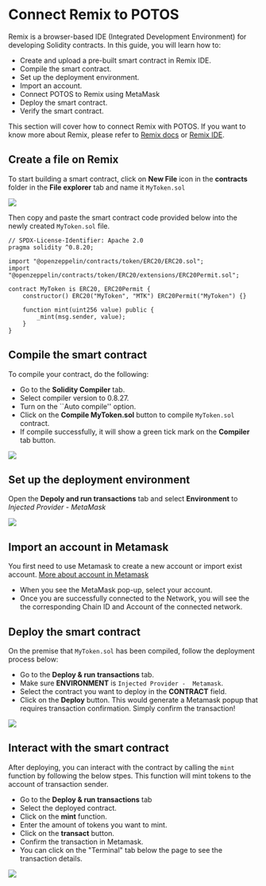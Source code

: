 # Connect Remix to POTOS

Remix is a browser-based IDE (Integrated Development Environment) for developing Solidity contracts. In this guide, you will learn how to:

* Create and upload a pre-built smart contract in Remix IDE.
* Compile the smart contract.
* Set up the deployment environment.
* Import an account.
* Connect POTOS to Remix using MetaMask
* Deploy the smart contract.
* Verify the smart contract.

This section will cover how to connect Remix with POTOS. If you want to know more about Remix, please refer to [Remix docs](https://remix-ide.readthedocs.io/en/latest/) or [Remix IDE](https://remix.ethereum.org/).

## Create a file on Remix

To start building a smart contract, click on **New File** icon in the **contracts** folder in the **File explorer** tab and name it `MyToken.sol`

![](../_static/developer/remix-create-new-file.png)

Then copy and paste the smart contract code provided below into the newly created `MyToken.sol` file.

```solidity
// SPDX-License-Identifier: Apache 2.0
pragma solidity ^0.8.20;

import "@openzeppelin/contracts/token/ERC20/ERC20.sol";
import "@openzeppelin/contracts/token/ERC20/extensions/ERC20Permit.sol";

contract MyToken is ERC20, ERC20Permit {
    constructor() ERC20("MyToken", "MTK") ERC20Permit("MyToken") {}

    function mint(uint256 value) public {
        _mint(msg.sender, value);
    }
}
```

## Compile the smart contract

To compile your contract, do the following:

* Go to the **Solidity Compiler** tab.
* Select compiler version to 0.8.27.
* Turn on the ``Auto compile'' option.
* Click on the **Compile MyToken.sol** button to compile `MyToken.sol` contract.
* If compile successfully, it will show a green tick mark on the **Compiler** tab button.

![](../_static/developer/remix-compile-contract.png)

## Set up the deployment environment

Open the **Depoly and run transactions** tab and select **Environment** to *Injected Provider - MetaMask*

![](../_static/developer/remix-deploy-env.png)

## Import an account in Metamask

You first need to use Metamask to create a new account or import exist account. [More about account in Metamask](./wallet_usage.md)

* When you see the MetaMask pop-up, select your account.
* Once you are successfully connected to the Network, you will see the the corresponding Chain ID and Account of the connected network.

## Deploy the smart contract

On the premise that `MyToken.sol` has been compiled, follow the deployment process below:

* Go to the **Deploy & run transactions** tab.
* Make sure **ENVIRONMENT** is `Injected Provider -  Metamask`.
* Select the contract you want to deploy in the **CONTRACT** field.
* Click on the **Deploy** button. This would generate a Metamask popup that requires transaction confirmation. Simply confirm the transaction!

![](../_static/developer/remix-deploy-contract.png)

## Interact with the smart contract

After deploying, you can interact with the contract by calling the `mint` function by following the below stpes. This function will mint tokens to the account of transaction sender.

* Go to the **Deploy & run transactions** tab
* Select the deployed contract.
* Click on the **mint** function.
* Enter the amount of tokens you want to mint.
* Click on the **transact** button.
* Confirm the transaction in Metamask.
* You can click on the "Terminal" tab below the page to see the transaction details.

![](../_static/developer/remix-transact.png)
